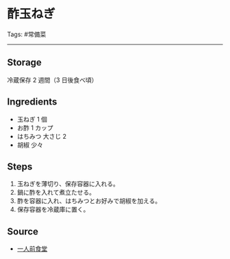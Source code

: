 # 酢玉ねぎ

Tags: #常備菜

---

## Storage
冷蔵保存 2 週間（3 日後食べ頃）

## Ingredients
* 玉ねぎ 1 個
* お酢 1 カップ
* はちみつ 大さじ 2
* 胡椒 少々

## Steps
1. 玉ねぎを薄切り、保存容器に入れる。
2. 鍋に酢を入れて煮立たせる。
3. 酢を容器に入れ、はちみつとお好みで胡椒を加える。
4. 保存容器を冷蔵庫に置く。

## Source
* [一人前食堂](https://www.youtube.com/watch?v=SGlq1j3nBnc)
